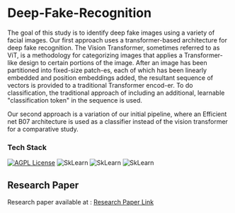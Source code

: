 # Deep-Fake-Recognition

The goal of this study is to identify deep fake images using a variety of facial images. Our first approach uses a transformer-based architecture for deep fake recognition. The Vision Transformer, sometimes referred to as ViT, is a methodology for categorizing images that applies a Transformer-like design to certain portions of the image. After an image has been partitioned into fixed-size patch-es, each of which has been linearly embedded and position embeddings added, the resultant sequence of vectors is provided to a traditional Transformer encod-er. To do classification, the traditional approach of including an additional, learnable "classification token" in the sequence is used.

Our second approach is a variation of our initial pipeline, where an Efficient net B07 architecture is used as a classifier instead of the vision transformer for a comparative study.

### Tech Stack
[![AGPL License](https://img.shields.io/badge/Python-13.0-brightgreen)](http://www.gnu.org/licenses/agpl-3.0/)
![SkLearn](https://img.shields.io/badge/scikit-learn-red)
![SkLearn](https://img.shields.io/badge/tensorflow-2.9-brightgreen)
![SkLearn](https://img.shields.io/badge/Keras-2.10-green)

 ## Research Paper
 
 Research paper available at : [Research Paper Link](https://github.com/ZeerakBaig/Deep-Fake-Recognition/blob/main/ResearchPaper/ZeerakBaig_DeepFakeRecognition_VIT_2022.pdf)

